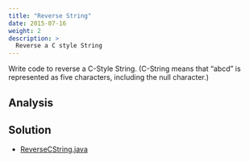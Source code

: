 ```yaml
---
title: "Reverse String"
date: 2015-07-16
weight: 2
description: >
  Reverse a C style String
---
```


Write code to reverse a C-Style String.
(C-String means that “abcd” is represented as five characters, including the null character.)

## Analysis

## Solution

+ [ReverseCString.java](ReverseCString.java)
